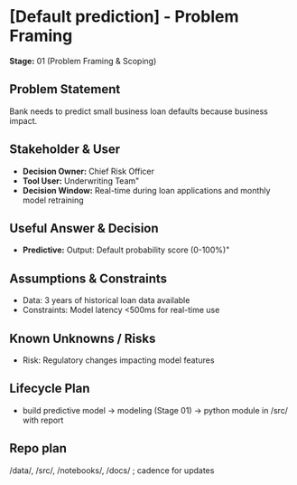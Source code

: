 # [Default prediction] - Problem Framing  
**Stage:** 01 (Problem Framing & Scoping)  

## Problem Statement  
Bank needs to predict small business loan defaults because business impact.

## Stakeholder & User  
- **Decision Owner:** Chief Risk Officer
- **Tool User:** Underwriting Team"
- **Decision Window:** Real-time during loan applications and monthly model retraining

## Useful Answer & Decision 
- **Predictive:** Output: Default probability score (0-100%)"

## Assumptions & Constraints
- Data: 3 years of historical loan data available
- Constraints: Model latency <500ms for real-time use

## Known Unknowns / Risks 
- Risk: Regulatory changes impacting model features

## Lifecycle Plan  
- build predictive model → modeling (Stage 01) → python module in /src/ with report

## Repo plan
/data/, /src/, /notebooks/, /docs/ ; cadence for updates
